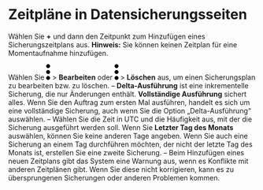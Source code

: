 Zeitpläne in Datensicherungsseiten
==================================

Wählen Sie **+** und dann den Zeitpunkt zum Hinzufügen eines Sicherungszeitplans aus. **Hinweis:** Sie können keinen Zeitplan für eine Momentaufnahme hinzufügen.

Wählen Sie ![](../Images/more_vert_kebob-15px.svg) \> **Bearbeiten** oder ![](../Images/more_vert_kebob-15px.svg) \> **Löschen** aus, um einen Sicherungsplan zu bearbeiten bzw. zu löschen. – **Delta-Ausführung** ist eine inkrementelle Sicherung, die nur Änderungen enthält. **Vollständige Ausführung** sichert alles. Wenn Sie den Auftrag zum ersten Mal ausführen, handelt es sich um eine vollständige Sicherung, auch wenn Sie die Option „Delta-Ausführung“ auswählen. – Wählen Sie die Zeit in UTC und die Häufigkeit aus, mit der die Sicherung ausgeführt werden soll. Wenn Sie **Letzter Tag des Monats** auswählen, können Sie keine anderen Tage angeben. Wenn Sie auch eine Sicherung an einem Tag durchführen möchten, der nicht der letzte Tag des Monats ist, erstellen Sie eine zweite Sicherung. – Beim Hinzufügen eines neuen Zeitplans gibt das System eine Warnung aus, wenn es Konflikte mit anderen Zeitplänen gibt. Wenn Sie diese nicht korrigieren, kann es zu übersprungenen Sicherungen oder anderen Problemen kommen.
